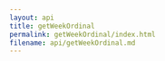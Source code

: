 ```yaml
---
layout: api
title: getWeekOrdinal
permalink: getWeekOrdinal/index.html
filename: api/getWeekOrdinal.md
---
```

